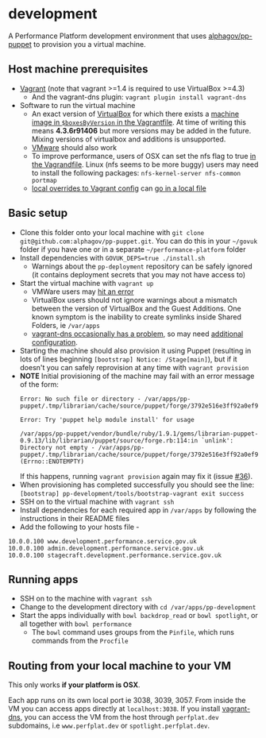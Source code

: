 # development

A Performance Platform development environment that uses [alphagov/pp-puppet](https://github.com/alphagov/pp-puppet) to provision you a virtual machine.

## Host machine prerequisites

- [Vagrant](http://www.vagrantup.com/) (note that vagrant >=1.4 is required to use VirtualBox >=4.3)
  - And the vagrant-dns plugin: `vagrant plugin install vagrant-dns`
- Software to run the virtual machine
  - An exact version of [VirtualBox](https://www.virtualbox.org/) for which there exists a [machine image in `$boxesByVersion` in the Vagrantfile](./Vagrantfile). At time of writing this means **4.3.6r91406** but more versions may be added in the future. Mixing versions of virtualbox and additions is unsupported.
  - [VMware](http://www.vmware.com/uk/) should also work
  - To improve performance, users of OSX can set the nfs flag to true [in the Vagrandfile](https://github.com/alphagov/pp-development/blob/master/Vagrantfile#L124). Linux (nfs seems to be more buggy) users may need to install the following packages: ``nfs-kernel-server nfs-common portmap``
  - [local overrides to Vagrant config](https://github.com/alphagov/pp-development/commit/ad3226b6185840f3395fde0c5e175332bf4aab6f) can [go in a local file](https://github.com/alphagov/gds-boxen/blob/120075b037a1e2b4826baa6bb1e12c8709aefa4d/modules/people/files/jabley/pp-development-1-Vagrantfile.localconfig)

## Basic setup

- Clone this folder onto your local machine with `git clone git@github.com:alphagov/pp-puppet.git`. You can do this in your `~/govuk` folder if you have one or in a separate `~/performance-platform` folder
- Install dependencies with `GOVUK_DEPS=true ./install.sh`
  - Warnings about the ``pp-deployment`` repository can be safely ignored (it contains deployment secrets that you may not have access to)
- Start the virtual machine with `vagrant up`
  - VMWare users may [hit an error](http://superuser.com/questions/511679/getting-an-error-trying-to-set-up-shared-folders-on-an-ubuntu-instance-of-vmware)
  - VirtualBox users should not ignore warnings about a mismatch between
    the version of VirtualBox and the Guest Additions. One known symptom is the
    inability to create symlinks inside Shared Folders, ie ``/var/apps``
  - [vagrant-dns occasionally has a problem](https://github.com/BerlinVagrant/vagrant-dns/issues/27#issuecomment-31514786), so may need [additional configuration](https://github.com/alphagov/gds-boxen/commit/a78bc9861f9fc303497d81d26ab652be41e646f5).
- Starting the machine should also provision it using Puppet (resulting in lots of lines beginning `[bootstrap] Notice: /Stage[main]`), but if it doesn't you can safely reprovision at any time with `vagrant provision`
- **NOTE**
  Initial provisioning of the machine may fail with an error message of the form:
  ```
  Error: No such file or directory - /var/apps/pp-puppet/.tmp/librarian/cache/source/puppet/forge/3792e516e3ff92a0ef9f5e827f8e76eb/smarchive/archive/version/7663d0c47292d3c50eb71d008ed8a340/archive/spec/fixtures/modules/archive/files

  Error: Try 'puppet help module install' for usage

  /var/apps/pp-puppet/vendor/bundle/ruby/1.9.1/gems/librarian-puppet-0.9.13/lib/librarian/puppet/source/forge.rb:114:in `unlink': Directory not empty - /var/apps/pp-puppet/.tmp/librarian/cache/source/puppet/forge/3792e516e3ff92a0ef9f5e827f8e76eb/smarchive/archive/version/7663d0c47292d3c50eb71d008ed8a340 (Errno::ENOTEMPTY)
  ```
  If this happens, running `vagrant provision` again may fix it (issue [#36](https://github.com/alphagov/pp-development/issues/36)).
- When provisioning has completed successfully you should see the line:
  `[bootstrap] pp-development/tools/bootstrap-vagrant exit success`
- SSH on to the virtual machine with `vagrant ssh`
- Install dependencies for each required app in `/var/apps` by following the
  instructions in their README files
- Add the following to your hosts file -

```
10.0.0.100 www.development.performance.service.gov.uk
10.0.0.100 admin.development.performance.service.gov.uk
10.0.0.100 stagecraft.development.performance.service.gov.uk
```

## Running apps

- SSH on to the machine with `vagrant ssh`
- Change to the development directory with `cd /var/apps/pp-development`
- Start the apps individually with `bowl backdrop_read` or `bowl spotlight`, or all together with
  `bowl performance`
  - The `bowl` command uses groups from the `Pinfile`, which runs commands from the `Procfile`

## Routing from your local machine to your VM

This only works **if your platform is OSX**.

Each app runs on its own local port ie 3038, 3039, 3057. From inside the VM you can access apps directly at `localhost:3038`. If you install [vagrant-dns](https://github.com/BerlinVagrant/vagrant-dns/), you can access the VM from the host through `perfplat.dev` subdomains, i.e `www.perfplat.dev` or `spotlight.perfplat.dev`.
